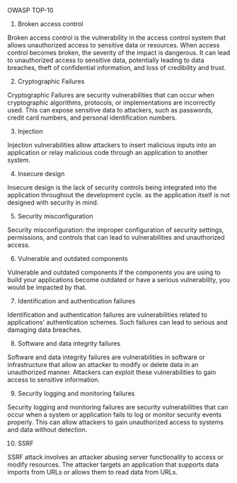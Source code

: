 OWASP TOP-10

1.	Broken access control
   
Broken access control is the vulnerability in the access control system that allows unauthorized access to sensitive data or resources.
When access control becomes broken, the severity of the impact is dangerous.
It can lead to unauthorized access to sensitive data, potentially leading to data breaches, theft of confidential information, and loss of credibility and trust.

2.	Cryptographic Failures
   
Cryptographic Failures are security vulnerabilities that can occur when cryptographic algorithms, protocols, or implementations are incorrectly used. This can expose sensitive data to attackers, such as passwords, credit card numbers, and personal identification numbers.

3.	Injection
   
Injection vulnerabilities allow attackers to insert malicious inputs into an application or relay malicious code through an application to another system.

4.	Insecure design
   
Insecure design is the lack of security controls being integrated into the application throughout the development cycle. as the application itself is not designed with security in mind.

5. Security misconfiguration
   
Security misconfiguration: the improper configuration of security settings, permissions, and controls that can lead to vulnerabilities and unauthorized access.

6.	Vulnerable and outdated components
   
Vulnerable and outdated components If the components you are using to build your applications become outdated or have a serious vulnerability, you would be impacted by that.

7.	Identification and authentication failures
   
Identification and authentication failures are vulnerabilities related to applications' authentication schemes. Such failures can lead to serious and damaging data breaches.

8.	Software and data integrity failures 

Software and data integrity failures are vulnerabilities in software or infrastructure that allow an attacker to modify or delete data in an unauthorized manner. Attackers can exploit these vulnerabilities to gain access to sensitive information.
 
9.	Security logging and monitoring failures

Security logging and monitoring failures are security vulnerabilities that can occur when a system or application fails to log or monitor security events properly. This can allow attackers to gain unauthorized access to systems and data without detection.

10.	SSRF
    
SSRF attack involves an attacker abusing server functionality to access or modify resources. The attacker targets an application that supports data imports from URLs or allows them to read data from URLs.


